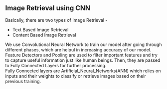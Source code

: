 ## Image Retrieval using CNN

Basically, there are two types of Image Retrieval -
- Text Based Image Retrieval
- Content Based Image Retrieval

We use Convolutional Neural Network to train our model after going through different phases, which are helpul in increasing accuracy of our model. <br>
Feature Detectors and Pooling are used to filter important features and try to capture useful information just like human beings. Then, they are passed to Fully Connected Layers for further processing.<br>
Fully Connected layers are Artificial_Neural_Networks(ANN) which relies on inputs and their weights to classify or retrieve images based on their previous training.
